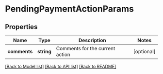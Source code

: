# PendingPaymentActionParams

## Properties
Name | Type | Description | Notes
------------ | ------------- | ------------- | -------------
**comments** | **string** | Comments for the current action | [optional] 

[[Back to Model list]](../../README.md#documentation-for-models) [[Back to API list]](../../README.md#documentation-for-api-endpoints) [[Back to README]](../../README.md)

